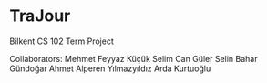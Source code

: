 # TraJour
Bilkent CS 102 Term Project

Collaborators:
Mehmet Feyyaz Küçük
Selim Can Güler
Selin Bahar Gündoğar
Ahmet Alperen Yılmazyıldız
Arda Kurtuoğlu